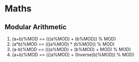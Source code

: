 # Maths

## Modular Arithmetic

 1. (a+b)%MOD ==   (((a%MOD)  + (b%MOD)) % MOD)
 2. (a*b)%MOD ==   (((a%MOD)  * (b%MOD)) % MOD)
 3. (a-b)%MOD ==   (((a%MOD)  + (b%MOD) + MOD) % MOD)
 4. (a+b)%MOD ==   (((a%MOD)  + (Inverse(b)%MOD)) % MOD)
 

